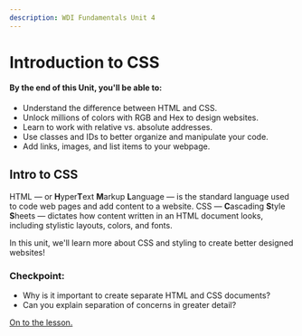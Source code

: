 ```yaml
---
description: WDI Fundamentals Unit 4
---
```


# Introduction to CSS

#### By the end of this Unit, you'll be able to:

* Understand the difference between HTML and CSS.
* Unlock millions of colors with RGB and Hex to design websites.
* Learn to work with relative vs. absolute addresses.
* Use classes and IDs to better organize and manipulate your code.
* Add links, images, and list items to your webpage.

## Intro to CSS

HTML — or **H**yper**T**ext **M**arkup **L**anguage — is the standard language used to code web pages and add content to a website. CSS — **C**ascading **S**tyle **S**heets — dictates how content written in an HTML document looks, including stylistic layouts, colors, and fonts.

In this unit, we'll learn more about CSS and styling to create better designed websites!

### Checkpoint:

* Why is it important to create separate HTML and CSS documents? 
* Can you explain separation of concerns in greater detail?

[On to the lesson.](adding-color/)

